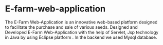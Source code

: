 # E-farm-web-application
 The E-Farm Web-Application is an innovative web-based platform designed to facilitate the purchase and  sale of various seeds. Designed and Developed E-Farm Web-Application with the help of Servlet, Jsp technology in Java by using Eclipse platform . In the backend we used Mysql database.
